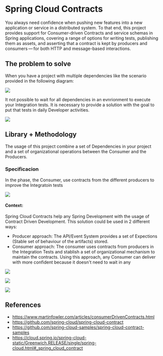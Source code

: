 # Spring Cloud Contracts

You always need confidence when pushing new features into a new application or service in a distributed system. To that end, this project provides support for Consumer-driven Contracts and service schemas in Spring applications, covering a range of options for writing tests, publishing them as assets, and asserting that a contract is kept by producers and consumers — for both HTTP and message-based interactions.

## The problem to solve

When you have a project with multiple dependencies like the scenario provided in the following diagram:

![](Deps.png)

It not possible to wait for all dependencies in an evnrionment to execute your Integration tests. It is necessary to provide a solution with the goal to put that tests in daily Developer activities.

![](Stubs2.png)

## Library + Methodology

The usage of this project combine a set of Dependencies in your project and a set of organizational operations between the Consumer and the Producers.

### Specificacion

In the phase, the Consumer, use contracts from the different producers to improve the Integratoin tests

![](1.jpg)

#### Context:

Spring Cloud Contracts help any Spring Development with the usage of Contract Driven Development. This solution could be used in 2 different ways: 

- Producer approach: The API/Event System provides a set of Expections (Stable set of behaviour of the artifacts) stored.
- Consumer approach: The consumer uses contracts from producers in the Integration Tests and stablish a set of organizational mechanism to maintain the contracts. Using this approach, any Consumer can deliver with more confident because it doesn't need to wait in any 

![](2.jpg)

![](3.jpg)

![](4.jpg)

## References

- https://www.martinfowler.com/articles/consumerDrivenContracts.html
- https://github.com/spring-cloud/spring-cloud-contract
- https://github.com/spring-cloud-samples/spring-cloud-contract-samples
- https://cloud.spring.io/spring-cloud-static/Greenwich.RELEASE/single/spring-cloud.html#_spring_cloud_contract

